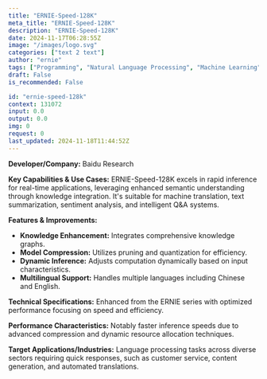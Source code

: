 ```yaml
---
title: "ERNIE-Speed-128K"
meta_title: "ERNIE-Speed-128K"
description: "ERNIE-Speed-128K"
date: 2024-11-17T06:28:55Z
image: "/images/logo.svg"
categories: ["text 2 text"]
author: "ernie"
tags: ["Programming", "Natural Language Processing", "Machine Learning", "Technology", "Translation", "Free"]
draft: False
is_recommended: False

id: "ernie-speed-128k"
context: 131072
input: 0.0
output: 0.0
img: 0
request: 0
last_updated: 2024-11-18T11:44:52Z
---
```


**Developer/Company:** Baidu Research

**Key Capabilities & Use Cases:** ERNIE-Speed-128K excels in rapid inference for real-time applications, leveraging enhanced semantic understanding through knowledge integration. It's suitable for machine translation, text summarization, sentiment analysis, and intelligent Q&A systems.

**Features & Improvements:**
- **Knowledge Enhancement:** Integrates comprehensive knowledge graphs.
- **Model Compression:** Utilizes pruning and quantization for efficiency.
- **Dynamic Inference:** Adjusts computation dynamically based on input characteristics.
- **Multilingual Support:** Handles multiple languages including Chinese and English.

**Technical Specifications:** Enhanced from the ERNIE series with optimized performance focusing on speed and efficiency.

**Performance Characteristics:** Notably faster inference speeds due to advanced compression and dynamic resource allocation techniques.

**Target Applications/Industries:** Language processing tasks across diverse sectors requiring quick responses, such as customer service, content generation, and automated translations.

